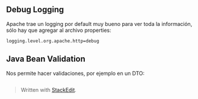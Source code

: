 ## Debug Logging

Apache trae un logging por default muy bueno para ver toda la información, sólo hay que agregar al archivo properties:

```
logging.level.org.apache.http=debug
```

## Java Bean Validation

Nos permite hacer validaciones, por ejemplo en un DTO:

```java

```


> Written with [StackEdit](https://stackedit.io/).
<!--stackedit_data:
eyJoaXN0b3J5IjpbMTg3OTUzNjIwOSwxODgxMjYyMTg4LC01Nz
EyNDc0OTMsNzgzNTg3MjEzXX0=
-->